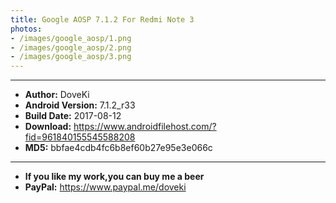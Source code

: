 ```yaml
---
title: Google AOSP 7.1.2 For Redmi Note 3
photos:
- /images/google_aosp/1.png
- /images/google_aosp/2.png
- /images/google_aosp/3.png
---
```


<!-- more -->

----------------------------------------------------------

- <b>Author:</b> DoveKi
- <b>Android Version:</b> 7.1.2_r33
- <b>Build Date:</b> 2017-08-12
- <b>Download:</b> <https://www.androidfilehost.com/?fid=961840155545588208>
- <b>MD5:</b> bbfae4cdb4fc6b8ef60b27e95e3e066c

----------------------------------------------------------
- <b>If you like my work,you can buy me a beer</b>
- <b>PayPal:</b> <https://www.paypal.me/doveki>
